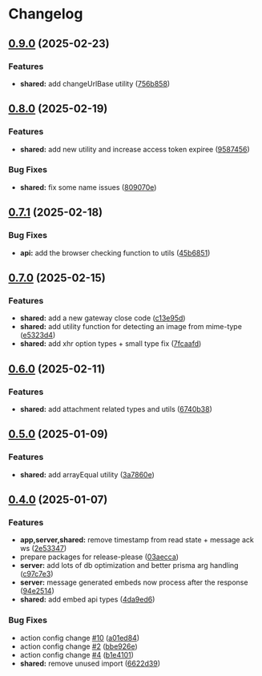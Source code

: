 # Changelog

## [0.9.0](https://github.com/WerdoxDev/Huginn/compare/shared@v0.8.0...shared@v0.9.0) (2025-02-23)


### Features

* **shared:** add changeUrlBase utility ([756b858](https://github.com/WerdoxDev/Huginn/commit/756b8583d05713062455b240605dc7c9f293dfa2))

## [0.8.0](https://github.com/WerdoxDev/Huginn/compare/shared@v0.7.1...shared@v0.8.0) (2025-02-19)


### Features

* **shared:** add new utility and increase access token expiree ([9587456](https://github.com/WerdoxDev/Huginn/commit/9587456ba062a01a1ea8d8625d706e05db4dd038))


### Bug Fixes

* **shared:** fix some name issues ([809070e](https://github.com/WerdoxDev/Huginn/commit/809070ec05347ccbd4d7883ab13908b53b3df987))

## [0.7.1](https://github.com/WerdoxDev/Huginn/compare/shared@v0.7.0...shared@v0.7.1) (2025-02-18)


### Bug Fixes

* **api:** add the browser checking function to utils ([45b6851](https://github.com/WerdoxDev/Huginn/commit/45b6851743e4ca6e2ae32a689b139f3d9af70bbe))

## [0.7.0](https://github.com/WerdoxDev/Huginn/compare/shared@v0.6.0...shared@v0.7.0) (2025-02-15)


### Features

* **shared:** add a new gateway close code ([c13e95d](https://github.com/WerdoxDev/Huginn/commit/c13e95d0021d94bd1a8b6c3567c53717e4560821))
* **shared:** add utility function for detecting an image from mime-type ([e5323d4](https://github.com/WerdoxDev/Huginn/commit/e5323d4cce126437189ce4a7b1064cb52eed31c9))
* **shared:** add xhr option types + small type fix ([7fcaafd](https://github.com/WerdoxDev/Huginn/commit/7fcaafd42e2318221765828b5caf494f1eeeb5be))

## [0.6.0](https://github.com/WerdoxDev/Huginn/compare/shared@v0.5.0...shared@v0.6.0) (2025-02-11)


### Features

* **shared:** add attachment related types and utils ([6740b38](https://github.com/WerdoxDev/Huginn/commit/6740b387b2f7de990fe9bd3f0a72dd1ff7ab99e5))

## [0.5.0](https://github.com/WerdoxDev/Huginn/compare/shared@v0.4.0...shared@v0.5.0) (2025-01-09)


### Features

* **shared:** add arrayEqual utility ([3a7860e](https://github.com/WerdoxDev/Huginn/commit/3a7860e8d6426a251f260f1608a7d4f010b4759a))

## [0.4.0](https://github.com/WerdoxDev/Huginn/compare/shared-v0.3.0...shared@v0.4.0) (2025-01-07)


### Features

* **app,server,shared:** remove timestamp from read state + message ack ws ([2e53347](https://github.com/WerdoxDev/Huginn/commit/2e53347aadde0f28a623b9c2fac94c6ede034efe))
* prepare packages for release-please ([03aecca](https://github.com/WerdoxDev/Huginn/commit/03aeccaf204a18a4b0f4764689623806f3d7b1fd))
* **server:** add lots of db optimization and better prisma arg handling ([c97c7e3](https://github.com/WerdoxDev/Huginn/commit/c97c7e3970fc8db980bf760852850d9c75928484))
* **server:** message generated embeds now process after the response ([94e2514](https://github.com/WerdoxDev/Huginn/commit/94e2514289d6e4a11595dd86d829b57eaa7844f6))
* **shared:** add embed api types ([4da9ed6](https://github.com/WerdoxDev/Huginn/commit/4da9ed60cf56a83952c69465ddef05d9fd55cb33))


### Bug Fixes

* action config change [#10](https://github.com/WerdoxDev/Huginn/issues/10) ([a01ed84](https://github.com/WerdoxDev/Huginn/commit/a01ed84645f931bd09fd2351df72c089547ddd9d))
* action config change [#2](https://github.com/WerdoxDev/Huginn/issues/2) ([bbe926e](https://github.com/WerdoxDev/Huginn/commit/bbe926e2b8a68a3a876f1b5422111c5ff0d3c93d))
* action config change [#4](https://github.com/WerdoxDev/Huginn/issues/4) ([b1e4101](https://github.com/WerdoxDev/Huginn/commit/b1e4101f5d89d4f3c8997152163e53b3a59cc072))
* **shared:** remove unused import ([6622d39](https://github.com/WerdoxDev/Huginn/commit/6622d39b4d64691c916f744645f212e91d39edb6))

